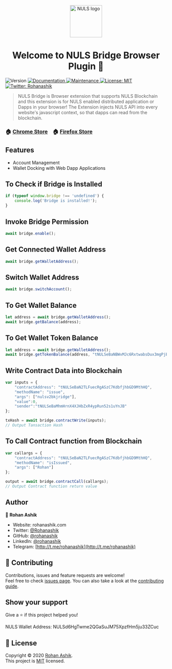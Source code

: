 <p align="center"><a href="https://nuls.io" target="_blank" rel="noopener noreferrer"><img width="100" src="https://wallet.nuls.io/dist/img/logo.ef0bcec3.svg" alt="NULS logo"></a></p>

<h1 align="center">Welcome to NULS Bridge Browser Plugin 👋</h1>
<p>
  <img alt="Version" src="https://img.shields.io/badge/version-0.2 Beta-blue.svg?cacheSeconds=2592000" />
  <a href="https://github.com/rohanashik/nulsbridge#readme" target="_blank">
    <img alt="Documentation" src="https://img.shields.io/badge/documentation-yes-brightgreen.svg" />
  </a>
  <a href="https://github.com/kefranabg/readme-md-generator/graphs/commit-activity" target="_blank">
    <img alt="Maintenance" src="https://img.shields.io/badge/Maintained%3F-yes-green.svg" />
  </a>
  <a href="https://github.com/rohanashik/nulsbridge/blob/master/LICENSE" target="_blank">
    <img alt="License: MIT" src="https://img.shields.io/badge/license-MIT-yellow.svg" />
  </a>
  <a href="https://twitter.com/Nuls" target="_blank">
    <img alt="Twitter: Rohanashik" src="https://img.shields.io/twitter/follow/Nuls.svg?style=social" />
  </a>
</p>

> NULS Bridge is Browser extension that supports NULS Blockchain and this extension is for NULS enabled distributed application or Dapps in your browser! The Extension injects NULS API into every website's javascript context, so that dapps can read from the blockchain.

### 🏠 [Chrome Store](https://github.com/rohanashik/nulsbridge) &nbsp;&nbsp;  🏠 [Firefox Store](https://github.com/rohanashik/nulsbridge)


## Features

- Account Management
- Wallet Docking with Web Dapp Applications


## To Check if Bridge is Installed

```javascript
if (typeof window.bridge !== 'undefined') {
    console.log('Bridge is installed!');
}
```

## Invoke Bridge Permission 

```javascript
await bridge.enable();
```

## Get Connected Wallet Address

```javascript
await bridge.getWalletAddress();
```

## Switch Wallet Address

```javascript
await bridge.switchAccount();
```
## To Get Wallet Balance

```javascript
let address = await bridge.getWalletAddress();
await bridge.getBalance(address);
```


## To Get Wallet Token Balance

```javascript
let address = await bridge.getWalletAddress();
await bridge.getTokenBalance(address, "tNULSeBaNBWvMJc6RxtwabsDux3mgPjEKtb3Lm");
```

## Write Contract Data into Blockchain

```javascript
var inputs = {
    "contractAddress": "tNULSeBaN2TLFuecRgASzC7KdbfjhbGD9MthHQ",
    "methodName": "issue",
    "args": ["nulsv2bkjridge"],
    "value":0,
    "sender":"tNULSeBaMhmHrnX4XJHbZxR4ypRun52s1uYnJB"
};

txHash = await bridge.contractWrite(inputs);
// Output Tansaction Hash
```

## To Call Contract function from Blockchain

```javascript
var callargs = {
    "contractAddress": "tNULSeBaN2TLFuecRgASzC7KdbfjhbGD9MthHQ",
    "methodName": "isIssued",
    "args": ["Rohan"]
};

output = await bridge.contractCall(callargs);
// Output Contract function return value
```




## Author

👤 **Rohan Ashik**

* Website: rohanashik.com
* Twitter: [@Rohanashik](https://twitter.com/Rohanashik)
* GitHub: [@rohanashik](https://github.com/rohanashik)
* LinkedIn: [@rohanashik](https://linkedin.com/in/rohanashik)
* Telegram: [http://t.me/rohanashik](http://t.me/rohanashik)

## 🤝 Contributing

Contributions, issues and feature requests are welcome!<br />Feel free to check [issues page](https://github.com/rohanashik/nulsbridge/issues). You can also take a look at the [contributing guide](https://github.com/rohanashik/nulsbridge/blob/master/CONTRIBUTION.md).

## Show your support

Give a ⭐ if this project helped you!

NULS Wallet Address:
NULSd6HgTwme2QGaSuJM75XpzfHm5ju33ZCuc


## 📝 License

Copyright © 2020 [Rohan Ashik](https://github.com/rohanashik).<br />
This project is [MIT](https://github.com/rohanashik/nulsbridge/LICENCE) licensed.
